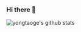 ### Hi there 👋

<!--
**YongtaoGe/YongtaoGe** is a ✨ _special_ ✨ repository because its `README.md` (this file) appears on your GitHub profile.

Here are some ideas to get you started:

- 🔭 I’m currently working on ...
- 🌱 I’m currently learning ...
- 👯 I’m looking to collaborate on ...
- 🤔 I’m looking for help with ...
- 💬 Ask me about ...
- 📫 How to reach me: ...
- 😄 Pronouns: ...
- ⚡ Fun fact: ...
-->

![yongtaoge's github stats](https://github-readme-stats.vercel.app/api?username=yongtaoge&hide=stars&count_private=true&show_icons=true&theme=default)
